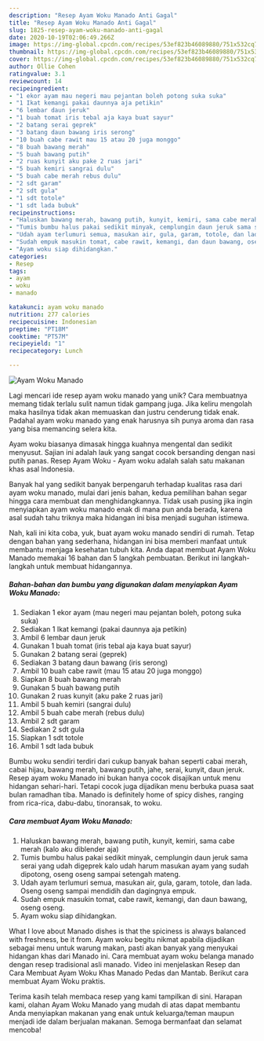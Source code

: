 ```yaml
---
description: "Resep Ayam Woku Manado Anti Gagal"
title: "Resep Ayam Woku Manado Anti Gagal"
slug: 1825-resep-ayam-woku-manado-anti-gagal
date: 2020-10-19T02:06:49.266Z
image: https://img-global.cpcdn.com/recipes/53ef823b46089880/751x532cq70/ayam-woku-manado-foto-resep-utama.jpg
thumbnail: https://img-global.cpcdn.com/recipes/53ef823b46089880/751x532cq70/ayam-woku-manado-foto-resep-utama.jpg
cover: https://img-global.cpcdn.com/recipes/53ef823b46089880/751x532cq70/ayam-woku-manado-foto-resep-utama.jpg
author: Ollie Cohen
ratingvalue: 3.1
reviewcount: 14
recipeingredient:
- "1 ekor ayam mau negeri mau pejantan boleh potong suka suka"
- "1 Ikat kemangi pakai daunnya aja petikin"
- "6 lembar daun jeruk"
- "1 buah tomat iris tebal aja kaya buat sayur"
- "2 batang serai geprek"
- "3 batang daun bawang iris serong"
- "10 buah cabe rawit mau 15 atau 20 juga monggo"
- "8 buah bawang merah"
- "5 buah bawang putih"
- "2 ruas kunyit aku pake 2 ruas jari"
- "5 buah kemiri sangrai dulu"
- "5 buah cabe merah rebus dulu"
- "2 sdt garam"
- "2 sdt gula"
- "1 sdt totole"
- "1 sdt lada bubuk"
recipeinstructions:
- "Haluskan bawang merah, bawang putih, kunyit, kemiri, sama cabe merah (kalo aku diblender aja)"
- "Tumis bumbu halus pakai sedikit minyak, cemplungin daun jeruk sama serai yang udah digeprek kalo udah harum masukan ayam yang sudah dipotong, oseng oseng sampai setengah mateng."
- "Udah ayam terlumuri semua, masukan air, gula, garam, totole, dan lada. Oseng oseng sampai mendidih dan dagingnya empuk."
- "Sudah empuk masukin tomat, cabe rawit, kemangi, dan daun bawang, oseng oseng."
- "Ayam woku siap dihidangkan."
categories:
- Resep
tags:
- ayam
- woku
- manado

katakunci: ayam woku manado 
nutrition: 277 calories
recipecuisine: Indonesian
preptime: "PT18M"
cooktime: "PT57M"
recipeyield: "1"
recipecategory: Lunch

---
```



![Ayam Woku Manado](https://img-global.cpcdn.com/recipes/53ef823b46089880/751x532cq70/ayam-woku-manado-foto-resep-utama.jpg)

Lagi mencari ide resep ayam woku manado yang unik? Cara membuatnya memang tidak terlalu sulit namun tidak gampang juga. Jika keliru mengolah maka hasilnya tidak akan memuaskan dan justru cenderung tidak enak. Padahal ayam woku manado yang enak harusnya sih punya aroma dan rasa yang bisa memancing selera kita.

Ayam woku biasanya dimasak hingga kuahnya mengental dan sedikit menyusut. Sajian ini adalah lauk yang sangat cocok bersanding dengan nasi putih panas. Resep Ayam Woku - Ayam woku adalah salah satu makanan khas asal Indonesia.

Banyak hal yang sedikit banyak berpengaruh terhadap kualitas rasa dari ayam woku manado, mulai dari jenis bahan, kedua pemilihan bahan segar hingga cara membuat dan menghidangkannya. Tidak usah pusing jika ingin menyiapkan ayam woku manado enak di mana pun anda berada, karena asal sudah tahu triknya maka hidangan ini bisa menjadi suguhan istimewa.


Nah, kali ini kita coba, yuk, buat ayam woku manado sendiri di rumah. Tetap dengan bahan yang sederhana, hidangan ini bisa memberi manfaat untuk membantu menjaga kesehatan tubuh kita. Anda dapat membuat Ayam Woku Manado memakai 16 bahan dan 5 langkah pembuatan. Berikut ini langkah-langkah untuk membuat hidangannya.

<!--inarticleads1-->

##### Bahan-bahan dan bumbu yang digunakan dalam menyiapkan Ayam Woku Manado:

1. Sediakan 1 ekor ayam (mau negeri mau pejantan boleh, potong suka suka)
1. Sediakan 1 Ikat kemangi (pakai daunnya aja petikin)
1. Ambil 6 lembar daun jeruk
1. Gunakan 1 buah tomat (iris tebal aja kaya buat sayur)
1. Gunakan 2 batang serai (geprek)
1. Sediakan 3 batang daun bawang (iris serong)
1. Ambil 10 buah cabe rawit (mau 15 atau 20 juga monggo)
1. Siapkan 8 buah bawang merah
1. Gunakan 5 buah bawang putih
1. Gunakan 2 ruas kunyit (aku pake 2 ruas jari)
1. Ambil 5 buah kemiri (sangrai dulu)
1. Ambil 5 buah cabe merah (rebus dulu)
1. Ambil 2 sdt garam
1. Sediakan 2 sdt gula
1. Siapkan 1 sdt totole
1. Ambil 1 sdt lada bubuk


Bumbu woku sendiri terdiri dari cukup banyak bahan seperti cabai merah, cabai hijau, bawang merah, bawang putih, jahe, serai, kunyit, daun jeruk. Resep ayam woku Manado ini bukan hanya cocok disajikan untuk menu hidangan sehari-hari. Tetapi cocok juga dijadikan menu berbuka puasa saat bulan ramadhan tiba. Manado is definitely home of spicy dishes, ranging from rica-rica, dabu-dabu, tinoransak, to woku. 

<!--inarticleads2-->

##### Cara membuat Ayam Woku Manado:

1. Haluskan bawang merah, bawang putih, kunyit, kemiri, sama cabe merah (kalo aku diblender aja)
1. Tumis bumbu halus pakai sedikit minyak, cemplungin daun jeruk sama serai yang udah digeprek kalo udah harum masukan ayam yang sudah dipotong, oseng oseng sampai setengah mateng.
1. Udah ayam terlumuri semua, masukan air, gula, garam, totole, dan lada. Oseng oseng sampai mendidih dan dagingnya empuk.
1. Sudah empuk masukin tomat, cabe rawit, kemangi, dan daun bawang, oseng oseng.
1. Ayam woku siap dihidangkan.


What I love about Manado dishes is that the spiciness is always balanced with freshness, be it from. Ayam woku begitu nikmat apabila dijadikan sebagai menu untuk warung makan, pasti akan banyak yang menyukai hidangan khas dari Manado ini. Cara membuat ayam woku belanga manado dengan resep tradisional asli manado. Video ini menjelaskan Resep dan Cara Membuat Ayam Woku Khas Manado Pedas dan Mantab. Berikut cara membuat Ayam Woku praktis. 

Terima kasih telah membaca resep yang kami tampilkan di sini. Harapan kami, olahan Ayam Woku Manado yang mudah di atas dapat membantu Anda menyiapkan makanan yang enak untuk keluarga/teman maupun menjadi ide dalam berjualan makanan. Semoga bermanfaat dan selamat mencoba!
